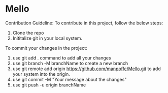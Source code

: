 # Mello

Contribution Guideline:
To contribute in this project, follow the below steps:
  1) Clone the repo
  2) Inititalize git in your local system.

To commit your changes in the project:
  1) use git add . command to add all your changes
  2) use git branch -M branchName to create a new branch
  3) use git remote add origin https://github.com/manpoffc/Mello.git to add your system into the origin.
  4) use git commit -M "Your message about the changes"
  5) use git push -u origin branchName
